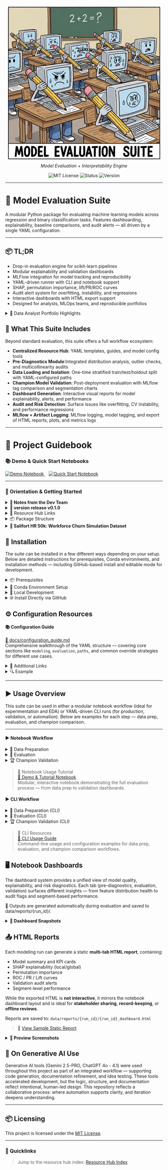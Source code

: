 <file name=0 path=/Users/garrettschumacher/Documents/git_repos/model_evaluation_suite/README.md><p align="center">
  <img src="repo_files/hero_banner.png" width="600"/>
  <br>
  <em>Model Evaluation + Interpretability Engine</em>
</p>
<p align="center">
  <img alt="MIT License" src="https://img.shields.io/badge/license-MIT-blue">
  <img alt="Status" src="https://img.shields.io/badge/status-beta-yellow">
  <img alt="Version" src="https://img.shields.io/badge/version-v0.1.0-blueviolet">
</p>

---

# 🧠 Model Evaluation Suite

A modular Python package for evaluating machine learning models across regression and binary classification tasks. Features dashboarding, explainability, baseline comparisons, and audit alerts — all driven by a single YAML configuration.

---

## 📦 TL;DR

- Drop-in evaluation engine for scikit-learn pipelines  
- Modular explainability and validation dashboards  
- MLFlow integration for model tracking and reproducibility  
- YAML-driven runner with CLI and notebook support  
- SHAP, permutation importance, lift/PR/ROC curves  
- Audit alert system for overfitting, instability, and regressions  
- Interactive dashboards with HTML export support  
- Designed for analysts, MLOps teams, and reproducible portfolios  

<details>
<summary>📌 Data Analyst Portfolio Highlights</summary>

If you're reviewing this repository as part of a hiring process, start here:

- [`notebooks/demo.ipynb`](notebooks/demo.ipynb): Interactive walkthrough showcasing the evaluation suite’s capabilities — including model prep, performance diagnostics, and SHAP explanations — on a sample dataset. 
  - [`notebooks/demo_notebook.pdf`](notebooks/demo_notebook.pdf): viewable PDF version of the demo notebook as a pdf file
  - [`notebooks/demo_notebook.html`](notebooks/demo_notebook.html): download the demo notebook as a html file
- [`exports/sample/`](exports/sample/): Output artifacts from live runs, including statistical summaries, validation reports, feature distribution plots, and production-ready dashboards  
- [`resource_hub/notebook_resources/notebook_walkthrough.md`](resource_hub/notebook_resources/notebook_walkthrough.md): Step-by-step narrative of how the evaluation system works — from raw model to stakeholder report  
- [`resource_hub/hub_index.md`](resource_hub/hub_index.md): Analyst-focused documentation portal covering every module: data profiling, schema validation, imputation, certification, audit logic, and more  
- [`resource_hub/config_resources/config_guide.md`](resource_hub/config_resources/config_guide.md): YAML-driven QA infrastructure showing how data analysts can configure and enforce quality gates without rewriting code  

This system is designed for analysts who want to **interpret, validate, and communicate model results**, not just build them. It emphasizes **data quality**, **explainability**, and **reproducibility** — key pillars of modern analytics work.

</details>

## 📐 What This Suite Includes

Beyond standard evaluation, this suite offers a full workflow ecosystem:

- **Centralized Resource Hub**: YAML templates, guides, and model config tools
- **Pre-Diagnostics Module**:Integrated distribution analysis, outlier checks, and multicollinearity audits
- **Data Loading and Isolation**: One-time stratified train/test/holdout split with YAML-configured paths
- **Champion Model Validation**: Post-deployment evaluation with MLflow tag comparison and segmentation charts
- **Dashboard Generation**: Interactive visual reports for model explainability, alerts, and performance
- **Audit and Risk Detection**: Surface issues like overfitting, CV instability, and performance regressions
- **MLflow + Artifact Logging**: MLflow logging, model tagging, and export of HTML reports, plots, and metrics logs

---

# 📘 Project Guidebook

### 📚 Demo & Quick Start Notebooks

<p align="left">
  <a href="notebooks/demo.ipynb">
    <img alt="Demo Notebook" src="https://img.shields.io/badge/Demo%20Notebook-blue?style=for-the-badge&logo=jupyter" />
  </a>
  &nbsp;&nbsp;
  <a href="notebooks/quick_start.ipynb">
    <img alt="Quick Start Notebook" src="https://img.shields.io/badge/Quick--Start%20Notebook-green?style=for-the-badge&logo=python" />
  </a>
</p>

___


### 🧭 Orientation & Getting Started

<details>
<summary><strong>🧠 Notes from the Dev Team</strong></summary>
<br>

**Why build a system for evaluation, not just a script?**

The Model Evaluation Suite exists to support one of the most critical steps in machine learning: **trustworthy, reproducible evaluation.**

This system is built for analysts, data scientists, and ML engineers who want:

- Clean YAML-driven evaluation pipelines that are simple and repeatable
- Baseline comparisons, SHAP interpretability, and validation alerts **in one place**
- A system that **fails loudly** and surfaces risk **before** production

You don’t just train a model — you understand it, you interrogate it, and you document its behavior.

Every evaluation leaves behind a record: dashboards, audit warnings, model checkpoints, metric logs. You get visibility into performance drift, overfitting, variance, and gaps — the kinds of things that don't show up in a single accuracy number.

It’s designed for teams, for experimentation, and for scale — with modular components you can mix, override, and build on.

**Human-readable. YAML-driven. Production-conscious.**

</details>

<details>
<summary><strong>🫆 version release v0.1.0</strong></summary>

**v0.1.0**
- Core evaluation engine for classification and regression tasks
- YAML-driven pipeline with CLI and notebook support
- Modular dashboard rendering with SHAP, audit alerts, and baseline comparison
- Auto-logging to MLFlow & CSV for model traceability
- Regression and classifier support with audit logic and explainer fallback
- Binary classification only (F1, ROC AUC, etc.)
- CLI-driven validation workflows and champion comparison

**Planned for v0.2.0**
- Multiclass classification support (per-class metrics + confusion matrix)
- Advanced plotting extension: Interactive plotting with export support
- Streamlined stakeholder report: polished, printable HTML export
- Performance drift monitoring across validation runs
- Expand the test module to include end to end CLI smoke test, and extend to other critical modules
  
</details>

<details><summary>🔗 Resource Hub Links</summary>

> Visit the Resource Hub: [hub_index.md](resource_hub/hub_index.md)

#### 🧩 Configuration Resources
- [Configuration Guide](resource_hub/config_resources/config_guide.md) — YAML structure, templates, and examples
- [Model Factory Parameters](resource_hub/config_resources/model_factory_params.md) — Valid model names and hyperparameters
- [Model Codex](resource_hub/config_resources/model_codex.md) — Supported estimators and pipeline behavior
- [Annotated Config Examples](resource_hub/config_resources/annotated_example_yaml/) — Training + validation YAML examples
- [General Template Config](resource_hub/config_resources/template_yaml/) — Empty YAML templates for quick setup
- [YAML Template Bundle](resource_hub/config_resources/config.zip) — Downloadable starter config pack
- [Sample Reports](exports/sample/): Output artifacts from live runs, including statistical summaries, validation reports, feature distribution plots, and production-ready dashboards  

#### ⚙️ Modeling Resources
- [Feature Engineering Guide](resource_hub/modeling_resources/feature_engineering.md) — How to plug in your own custom transformer
- [MLflow Integration Guide](resource_hub/modeling_resources/MLFlow.md) — Setup, model registration, and tracking

#### 📓 Notebook Resources
- [Notebook Walkthrough](resource_hub/notebook_resources/notebook_walkthrough.md) — End-to-end workflow demo in Jupyter Notebooks
- [Sample Reports & Artifacts](/exports/sample/): Example outputs from live runs 
- [notebooks/demo.ipynb](notebooks/demo.ipynb): Interactive walkthrough showcasing the evaluation suite’s capabilities
  - [notebooks/demo_notebook.pdf](notebooks/demo_notebook.pdf): viewable PDF version of the demo notebook as a pdf file
  - [notebooks/demo_notebook.html](notebooks/demo_notebook.html): download the demo notebook as a html file

#### 🖥️ CLI Resources
- [CLI Usage Guide](resource_hub/CLI_resources/cli_usage_guide.md) — End-to-end workflow in command-line.

</details>

<details>
<summary>📦 Package Structure</summary>

```
📦 src/model_eval_suite
├── validate_champion.py        # Champion model validation and audit runner
├── data_prep.py                # One-time data preparation utility for structured model input
├── run_pipeline.py             # Main runner (YAML-driven)
├── config/                     # Core default YAML used to control main pipeline, modules, and evaluation settings
├── classification/             # Classifier evaluators and dashboards
├── regression/                 # Regression evaluators and dashboards
├── utils/                      # Config, logging, export, shared diagnostics, and widgets
├── modeling/                   # Feature engineering and pipeline factories
├── validation/                 # Champion model validator
└── tests/                      # Unit test scaffolding
```

</details>

<details>
<summary><strong>🏢 Salifort HR 50k: Workforce Churn Simulation Dataset</strong></summary>
<br>

This evaluation suite ships with the **Salifort HR 50k** dataset — a fully synthetic, upscaled version of the Salifort Motors, Human Resources dataset. Commonly used in the Google Advanced Data Analytics Certificate Capstone project, the original synthetic dataset is available on Kaggle:<br>

- 📂 **HR Salifort Motors Dataset** — ~15k rows, 10 features  
  🔗 [View on Kaggle](https://www.kaggle.com/datasets/jacopoferretti/salifort-motors-dataset)

👥 **Features include**:
- Binary churn target (employee left vs. stayed)
- Employee attributes (tenure, satisfaction, monthly hours, etc.)
- Categorical features including department, salary, and promotion history

🔍 **Modifications in this suite**:
- **Upscaled to 50,000 rows** to support benchmarking and SHAP visualizations
- Cleaned and formatted for consistency
- Expanded to include both classification and regression targets for modeling workflows

This dataset supports both **binary classification** (churn) and **regression** (e.g., project_hours_interaction), and is used throughout the suite's notebooks and dashboards.

</details>

## 🧰 Installation

The suite can be installed in a few different ways depending on your setup. Below are detailed instructions for prerequisites, Conda environments, and installation methods — including GitHub-based install and editable mode for development.

<details>
<summary>📦 Prerequisites</summary>

Before installation, ensure your environment meets the following requirements:

- **Python 3.9+**  
  The suite requires Python 3.9 or higher (see `pyproject.toml`).

- **Core Dependencies**  
  Built on standard ML and scientific packages:
  - `scikit-learn`, `xgboost`, `shap`, `pandas`, `numpy`
  - Visualization: `matplotlib`, `seaborn`, `ipywidgets`
  - Logging & tracking: `mlflow>=2.10`, `joblib`, `pyarrow`, `openpyxl`

- **Notebook Support (Optional)**  
  Required for dashboard rendering:
  - `jupyter`, `ipykernel`, `ipywidgets`

- **Protobuf Compatibility**  
  Version is pinned to `<4` to avoid SHAP and MLflow issues.

- **Developer Tools (Optional)**  
  - Formatters: `black`, `pylint`
  - Testing: `pytest`

</details>

<details>
<summary>🧪 Conda Environment Setup</summary>

```bash
# Create and activate conda environment
conda create -n model_eval_suite python=3.9
conda activate model_eval_suite
```

</details>

<details>
<summary>🔧 Local Development</summary>

Clone the repo and install locally using the provided `pyproject.toml`:

```bash
git clone https://github.com/G-Schumacher44/model_evaluation_suite.git
cd model_evaluation_suite
pip install -e .
```

</details>

<details>
<summary>🌐 Install Directly via GitHub</summary>

```bash
pip install git+https://github.com/G-Schumacher44/model_evaluation_suite.git
```

To target a specific branch or tag, append `@branchname` or `@v0.1.0` to the URL.

</details>

</details>



## ⚙️ Configuration Resources

#### 📚 **Configuration Guide**  
[🔗 docs/configuration_guide.md](resource_hub/config_resources/config_guide.md)  
Comprehensive walkthrough of the YAML structure — covering core sections like `modeling`, `evaluation`, `paths`, and common override strategies for different use cases.

<details><summary>📎 Additional Links</summary>

📁 **Example YAML Files**  
Ready-to-use configurations for typical workflows:

- 🧼 **Data Prep Config** — [example_config/example_data_prep.yaml](resource_hub/config_resources/annotated_example_yaml/example_data_prep.yaml)  
  Defines input/output paths and target column for train/test/holdout splits.

- ⚙️ **Base Config Template** — [example_config/default_config_example.yaml](resource_hub/config_resources/annotated_example_yaml/example_default_config.yaml)  
  Full structure for classification pipelines; ideal as a starting point.

- 🔁 **Model Override Example** — [example_config/example_override.yaml](resource_hub/config_resources/annotated_example_yaml/example_modeling.yaml)  
  Demonstrates how to override pipeline type, parameters, and features.

- 🏆 **Champion Validation Config** — [example_config/example_validation_template.yaml](resource_hub/config_resources/annotated_example_yaml/example_validation_template.yaml)  
  Used to compare trained models against a tagged MLflow baseline in production.

</details>

<details><summary>🔍 Example</summary>

```yaml
evaluation:
  run: true
  compare_to_baseline: "logreg_final_QA_01"
  export_html_dashboard: true
  explainability:
    run_shap: true
    shap_sample_size: 1500
```

</details>

</details>

---

## ▶️ Usage Overview

This suite can be used in either a modular notebook workflow (ideal for experimentation and EDA) or YAML-driven CLI runs (for production, validation, or automation). Below are examples for each step — data prep, evaluation, and champion comparison.

---

#### ▶️ Notebook Workflow

<details>
<summary>🧼 Data Preparation</summary>

**Python:**
```python
from model_eval_suite.data_prep import main as prep_data
prep_data(user_config_path="config/data_prep_config.yaml")
```

</details>

<details>
<summary>📓 Evaluation</summary>

**Python:**
```python
from model_eval_suite.run_pipeline import main as run_experiment
run_experiment(user_config_path="config/example_override.yaml")
```
</details>

<details>
<summary>🏆 Champion Validation</summary>

**Python:**
```python
from model_eval_suite.validate_champion import validate_and_display
validate_and_display(config_path="config/example_validation.yaml")
```
</details>

>📓 Notebook Usage Tutorial  
[🔗 Demo & Tutorial Notebook](notebooks/demo.ipynb)  
Modular, interactive notebook demonstrating the full evaluation process — from data prep to validation dashboards.

</details>

#### ▶️ CLI Workflow

<details>
<summary>🧼 Data Preparation (CLI)</summary>

**CLI:**
```bash
python -m model_eval_suite.data_prep --config config/data_prep_config.yaml
```
</details>

<details>
<summary>🔁 Evaluation (CLI)</summary>

**CLI:**
```bash
python -m model_eval_suite.run_pipeline --config config/example_override.yaml
```
</details>

<details>
<summary>🏆 Champion Validation (CLI)</summary>

**CLI:**
```bash
python -m model_eval_suite.validate_champion --config config/example_validation.yaml
```
</details>

>🔁 CLI Resources  
[🔗 CLI Usage Guide](resource_hub/CLI_resources/cli_usage_guide.md)  
Command-line usage and configuration examples for data prep, evaluation, and champion comparison workflows.

## 🖥️ Notebook Dashboards 

The dashboard system provides a unified view of model quality, explainability, and risk diagnostics. Each tab (pre-diagnostics, evaluation, validation) surfaces different insights — from feature distribution health to audit flags and segment-based performance.

📁 Outputs are generated automatically during evaluation and saved to data/reports/{run_id}/.

<details>
<summary><strong>📃 Dashboard Snapshots</strong></summary>

<div style="display: flex; gap: 20px; justify-content: center;">
  <img src="repo_files/pre_diag.png" width="450"/>
  <img src="repo_files/dist_pviewer.png" width="450"/>
</div>
<br>
<div style="display: flex; justify-content: center; margin-top: 20px;">
  <img src="repo_files/dash_main.png" width="600"/>
</div>

</details>

</details>


## 📤 HTML Reports

Each modeling run can generate a static **multi-tab HTML report**, containing:

- Model summary and KPI cards
- SHAP explainability (local/global)
- Permutation importance
- ROC / PR / Lift curves
- Validation audit alerts
- Segment-level performance

While the exported HTML is **not interactive**, it mirrors the notebook dashboard layout and is ideal for **stakeholder sharing**, **record-keeping**, or **offline reviews**.

Reports are saved to: `data/reports/{run_id}/{run_id}_dashboard.html`

> 🔗 [View Sample Static Report](exports/sample/linreg_demo_01/static_report_linreg_demo_01.html)

<details>
<summary><strong>📸 Preview Screenshots</strong></summary>

<p align="center">
  <img src="repo_files/export_report_view.png" width="700"/>
  <br><br>
  <img src="repo_files/explot_plot_view.png" width="700"/>
</p>

</details>

## 🤝 On Generative AI Use

Generative AI tools (Gemini 2.5-PRO, ChatGPT 4o - 4.1) were used throughout this project as part of an integrated workflow — supporting code generation, documentation refinement, and idea testing. These tools accelerated development, but the logic, structure, and documentation reflect intentional, human-led design. This repository reflects a collaborative process: where automation supports clarity, and iteration deepens understanding.

---

## 📦 Licensing

This project is licensed under the [MIT License](LICENSE).</file>

---


### 📎 Quicklinks
> Jump to the resource hub index: [Resource Hub Index](resource_hub/hub_index.md)  

